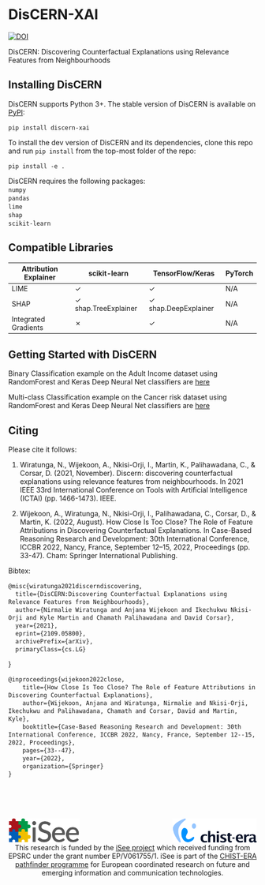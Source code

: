 # DisCERN-XAI
<a href="https://doi.org/10.5281/zenodo.7702583"><img src="https://zenodo.org/badge/DOI/10.5281/zenodo.7702583.svg" alt="DOI"></a>

DisCERN: Discovering Counterfactual Explanations using Relevance Features from Neighbourhoods

## Installing DisCERN
DisCERN supports Python 3+. The stable version of DisCERN is available on [PyPI](https://pypi.org/project/discern-xai/):

    pip install discern-xai

To install the dev version of DisCERN and its dependencies, clone this repo and run `pip install` from the top-most folder of the repo:

    pip install -e .

DisCERN requires the following packages:<br>
`numpy`<br>
`pandas`<br>
`lime`<br>
`shap`<br>
`scikit-learn`


## Compatible Libraries 
| Attribution Explainer | scikit-learn | TensorFlow/Keras | PyTorch |
|-----------------------|--------------|------------------|---------|
| LIME                  | &check;      | &check;          | N/A     | 
| SHAP                  | &check; shap.TreeExplainer     | &check;  shap.DeepExplainer       | N/A     | 
| Integrated Gradients  | &cross;      | &check;          | N/A     | 

## Getting Started with DisCERN

Binary Classification example on the Adult Income dataset using RandomForest and Keras Deep Neural Net classifiers are <a href="/tests/adult_income.py">here</a>

Multi-class Classification example on the Cancer risk dataset using RandomForest and Keras Deep Neural Net classifiers are <a href="/tests/cancer.py">here</a>

## Citing

Please cite it follows:

1. Wiratunga, N., Wijekoon, A., Nkisi-Orji, I., Martin, K., Palihawadana, C., & Corsar, D. (2021, November). Discern: discovering counterfactual explanations using relevance features from neighbourhoods. In 2021 IEEE 33rd International Conference on Tools with Artificial Intelligence (ICTAI) (pp. 1466-1473). IEEE.

2. Wijekoon, A., Wiratunga, N., Nkisi-Orji, I., Palihawadana, C., Corsar, D., & Martin, K. (2022, August). How Close Is Too Close? The Role of Feature Attributions in Discovering Counterfactual Explanations. In Case-Based Reasoning Research and Development: 30th International Conference, ICCBR 2022, Nancy, France, September 12–15, 2022, Proceedings (pp. 33-47). Cham: Springer International Publishing.

Bibtex:

    @misc{wiratunga2021discerndiscovering,
      title={DisCERN:Discovering Counterfactual Explanations using Relevance Features from Neighbourhoods}, 
      author={Nirmalie Wiratunga and Anjana Wijekoon and Ikechukwu Nkisi-Orji and Kyle Martin and Chamath Palihawadana and David Corsar},
      year={2021},
      eprint={2109.05800},
      archivePrefix={arXiv},
      primaryClass={cs.LG}
}

    @inproceedings{wijekoon2022close,
        title={How Close Is Too Close? The Role of Feature Attributions in Discovering Counterfactual Explanations},
        author={Wijekoon, Anjana and Wiratunga, Nirmalie and Nkisi-Orji, Ikechukwu and Palihawadana, Chamath and Corsar, David and Martin, Kyle},
        booktitle={Case-Based Reasoning Research and Development: 30th International Conference, ICCBR 2022, Nancy, France, September 12--15, 2022, Proceedings},
        pages={33--47},
        year={2022},
        organization={Springer}
    }

<br>
<br>
<br>
<br>

<img align="left" src="isee.png" alt="drawing" height="50"/>
<img align="right" src="chistera.png" alt="drawing" height="50"/><br><br><br>
<center>This research is funded by the <a href="https://isee4xai.com">iSee project</a> which received funding from EPSRC under the grant number EP/V061755/1. iSee is part of the <a href="https://www.chistera.eu/">CHIST-ERA pathfinder programme</a> for European coordinated research on future and emerging information and communication technologies.</center>



